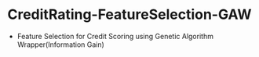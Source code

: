 <h1 align="center">
  <br>
      CreditRating-FeatureSelection-GAW
  </br>
</h1>


- Feature Selection for Credit Scoring using Genetic Algorithm Wrapper(Information Gain)
